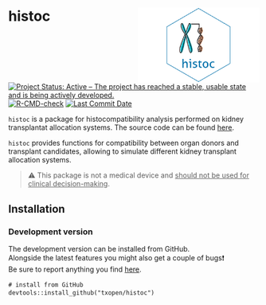 
<!-- README.md is generated from README.Rmd. Please edit that file -->

# histoc <img src="man/figures/logo.png" height="150" align="right"/>

<!-- badges: start -->

[![Project Status: Active – The project has reached a stable, usable
state and is being actively
developed.](https://www.repostatus.org/badges/latest/active.svg)](https://www.repostatus.org/#active)
[![R-CMD-check](https://github.com/txopen/histoc/workflows/R-CMD-check/badge.svg)](https://github.com/txopen/histoc/actions)
[![Last Commit
Date](https://img.shields.io/github/last-commit/txopen/histoc.svg)](https://github.com/txopen/histoc/commits/main)
<!-- badges: end -->

`histoc` is a package for histocompatibility analysis performed on
kidney transplantat allocation systems. The source code can be found
[here](https://txopen.github.io/histoc/).

`histoc` provides functions for compatibility between organ donors and
transplant candidates, allowing to simulate different kidney transplant
allocation systems.

> :warning: This package is not a medical device and <ins>should not be
> used for clinical decision-making</ins>.

## Installation

### Development version

The development version can be installed from GitHub.  
Alongside the latest features you might also get a couple of
bugs:exclamation:  
Be sure to report anything you find
[here](https://github.com/txopen/histoc/issues).

    # install from GitHub
    devtools::install_github("txopen/histoc")
